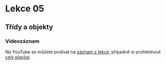 Lekce 05
========

Třídy a objekty
---------------

### Videozáznam

Na YouTube se můžete podívat na [záznam z lekce](https://www.youtube.com/watch?v=0qK5chWz6V0),
případně si prohlédnout [celý playlist](https://www.youtube.com/playlist?list=PLTCx5oiCrIJ70H8jF9FxPs15e3_m6su80).

